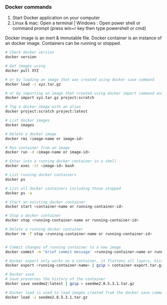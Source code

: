 ### Docker commands
1. Start Docker application on your computer
2. Linux & mac: Open a terminal | Windows : Open power shell or command prompt (press win+r key then type powershell or cmd)

Docker image is an inert & immutable file.
Docker container is an instance of an docker image. Containers can be running or stopped.

```bash
# Check docker version
docker version

# Get images using 
docker pull XYZ

# or by loading an image that was created using docker save command
docker load -i xyz.tar.gz

# or by importing an image that created using docker import command and assign it a repo:tag
docker import xyz.tar.gz project:scratch

# Tag a docker image with an alias
docker project:scratch project:latest

# List docker images
docker images

# Delete a docker image
docker rmi <image-name or image-id>

# Run container from an image
docker run -d <image-name or image-id>

# Enter into a running docker container in a shell
docker exec -it <image-id> bash

# List running docker containers
docker ps

# List all docker containers including those stopped
docker ps -a

# Start an existing docker container
docker start <container-name or running-container-id>

# Stop a docker container
docker stop <running-container-name or running-container-id>

# Delete a running docker container
docker rm -f stop <running-container-name or running-container-id>


# Commit changes of running container to a new image
docker commit -m 'brief commit message' <running-container-name or running-container-id> project:epic

# Docker export only works on a container, it flattens all layers, history is lost an it produces smalled file size
docker export <running-container-name> | gzip > container-export.tar.gz

# Docker save 
# Save preserves the history of the container
docker save seedme2:latest | gzip > seedme2.8.5.3.1.tar.gz

# Docker load is used to load images created from the docker save command
docker load -i seedme2.8.5.3.1.tar.gz
```
